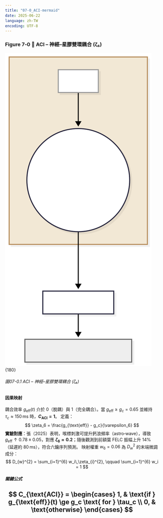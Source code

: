 ```yaml
---
title: "07-0_ACI-mermaid"
date: 2025-06-22
language: zh-TW
encoding: UTF-8
---
```

### Figure 7‑0 🔑 ACI – 神經–星膠雙環耦合 (ζ₆)

![ACI.svg](../../assets/diagrams/ACI.svg){180}
###### 圖07-0.1 ACI – 神經–星膠雙環耦合 (ζ₆)
#### 因果映射
耦合效率 $g_{\text{eff}}(t)$ 介於 0（脫耦）與 1（完全耦合）。當 $g_{\text{eff}} \ge g_c = 0.65$ 並維持 $\tau_c \approx 150\,\mathrm{ms}$ 時，**$C_{\text{ACI}} = 1$**。
定義：
$$
\zeta_6 = \frac{g_{\text{eff}} - g_c}{\varepsilon_6}
$$
**實驗對應**：張（2025）表明，喉標刺激可提升鈣浪頻率（astro‑wave），導致 $g_{\text{eff}} \uparrow 0.78 \pm 0.05$，對應 **$\zeta_6 \approx 0.2$**；隨後觀測到前額葉 FELC 振幅上升 14%（延遲約 80 ms），符合六鑰序列預測。
映射權重 $w_6 = 0.06$ 為 $D_w^2$ 的末端微調成分：
$$
D_{w}^{2} = \sum_{i=1}^{6} w_i\,\zeta_{i}^{2}, \qquad \sum_{i=1}^{6} w_i = 1
$$
##### 關鍵公式
$$
C_{\text{ACI}} =
\begin{cases}
1, & \text{if } g_{\text{eff}}(t) \ge g_c \text{ for } \tau_c \\
0, & \text{otherwise}
\end{cases}
$$
---
